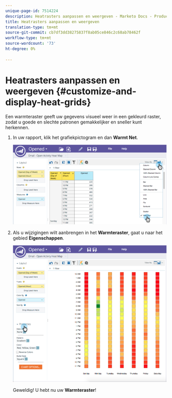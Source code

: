 ```yaml
---
unique-page-id: 7514224
description: Heatrasters aanpassen en weergeven - Marketo Docs - Productdocumentatie
title: Heatrasters aanpassen en weergeven
translation-type: tm+mt
source-git-commit: cb7df3dd38275837f8ab05ce846c2c68ab78462f
workflow-type: tm+mt
source-wordcount: '73'
ht-degree: 0%

---
```



# Heatrasters aanpassen en weergeven {#customize-and-display-heat-grids}

Een warmteraster geeft uw gegevens visueel weer in een gekleurd raster, zodat u goede en slechte patronen gemakkelijker en sneller kunt herkennen.

1. In uw rapport, klik het grafiekpictogram en dan **Warmt Net**.

   ![](assets/image2015-5-4-15-3a2-3a17.png)

1. Als u wijzigingen wilt aanbrengen in het **Warmteraster**, gaat u naar het gebied **Eigenschappen**.

   ![](assets/image2015-5-4-16-3a7-3a9.png)

   Geweldig! U hebt nu uw **Warmteraster**!
